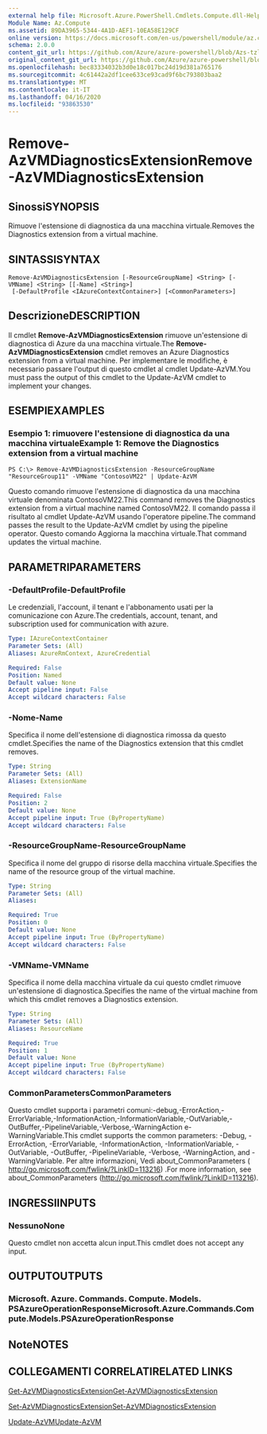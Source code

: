 ```yaml
---
external help file: Microsoft.Azure.PowerShell.Cmdlets.Compute.dll-Help-Help.xml
Module Name: Az.Compute
ms.assetid: 89DA3965-5344-4A1D-AEF1-10EA58E129CF
online version: https://docs.microsoft.com/en-us/powershell/module/az.compute/remove-azvmdiagnosticsextension
schema: 2.0.0
content_git_url: https://github.com/Azure/azure-powershell/blob/Azs-tzl/src/Compute/Compute/help/Remove-AzVMDiagnosticsExtension.md
original_content_git_url: https://github.com/Azure/azure-powershell/blob/Azs-tzl/src/Compute/Compute/help/Remove-AzVMDiagnosticsExtension.md
ms.openlocfilehash: bec83334032b3d0e18c017bc24d19d381a765176
ms.sourcegitcommit: 4c61442a2df1cee633ce93cad9f6bc793803baa2
ms.translationtype: MT
ms.contentlocale: it-IT
ms.lasthandoff: 04/16/2020
ms.locfileid: "93863530"
---
```

# <span data-ttu-id="bcb68-101">Remove-AzVMDiagnosticsExtension</span><span class="sxs-lookup"><span data-stu-id="bcb68-101">Remove-AzVMDiagnosticsExtension</span></span>

## <span data-ttu-id="bcb68-102">Sinossi</span><span class="sxs-lookup"><span data-stu-id="bcb68-102">SYNOPSIS</span></span>
<span data-ttu-id="bcb68-103">Rimuove l'estensione di diagnostica da una macchina virtuale.</span><span class="sxs-lookup"><span data-stu-id="bcb68-103">Removes the Diagnostics extension from a virtual machine.</span></span>

## <span data-ttu-id="bcb68-104">SINTASSI</span><span class="sxs-lookup"><span data-stu-id="bcb68-104">SYNTAX</span></span>

```
Remove-AzVMDiagnosticsExtension [-ResourceGroupName] <String> [-VMName] <String> [[-Name] <String>]
 [-DefaultProfile <IAzureContextContainer>] [<CommonParameters>]
```

## <span data-ttu-id="bcb68-105">Descrizione</span><span class="sxs-lookup"><span data-stu-id="bcb68-105">DESCRIPTION</span></span>
<span data-ttu-id="bcb68-106">Il cmdlet **Remove-AzVMDiagnosticsExtension** rimuove un'estensione di diagnostica di Azure da una macchina virtuale.</span><span class="sxs-lookup"><span data-stu-id="bcb68-106">The **Remove-AzVMDiagnosticsExtension** cmdlet removes an Azure Diagnostics extension from a virtual machine.</span></span>
<span data-ttu-id="bcb68-107">Per implementare le modifiche, è necessario passare l'output di questo cmdlet al cmdlet Update-AzVM.</span><span class="sxs-lookup"><span data-stu-id="bcb68-107">You must pass the output of this cmdlet to the Update-AzVM cmdlet to implement your changes.</span></span>

## <span data-ttu-id="bcb68-108">ESEMPI</span><span class="sxs-lookup"><span data-stu-id="bcb68-108">EXAMPLES</span></span>

### <span data-ttu-id="bcb68-109">Esempio 1: rimuovere l'estensione di diagnostica da una macchina virtuale</span><span class="sxs-lookup"><span data-stu-id="bcb68-109">Example 1: Remove the Diagnostics extension from a virtual machine</span></span>
```
PS C:\> Remove-AzVMDiagnosticsExtension -ResourceGroupName "ResourceGroup11" -VMName "ContosoVM22" | Update-AzVM
```

<span data-ttu-id="bcb68-110">Questo comando rimuove l'estensione di diagnostica da una macchina virtuale denominata ContosoVM22.</span><span class="sxs-lookup"><span data-stu-id="bcb68-110">This command removes the Diagnostics extension from a virtual machine named ContosoVM22.</span></span>
<span data-ttu-id="bcb68-111">Il comando passa il risultato al cmdlet Update-AzVM usando l'operatore pipeline.</span><span class="sxs-lookup"><span data-stu-id="bcb68-111">The command passes the result to the Update-AzVM cmdlet by using the pipeline operator.</span></span>
<span data-ttu-id="bcb68-112">Questo comando Aggiorna la macchina virtuale.</span><span class="sxs-lookup"><span data-stu-id="bcb68-112">That command updates the virtual machine.</span></span>

## <span data-ttu-id="bcb68-113">PARAMETRI</span><span class="sxs-lookup"><span data-stu-id="bcb68-113">PARAMETERS</span></span>

### <span data-ttu-id="bcb68-114">-DefaultProfile</span><span class="sxs-lookup"><span data-stu-id="bcb68-114">-DefaultProfile</span></span>
<span data-ttu-id="bcb68-115">Le credenziali, l'account, il tenant e l'abbonamento usati per la comunicazione con Azure.</span><span class="sxs-lookup"><span data-stu-id="bcb68-115">The credentials, account, tenant, and subscription used for communication with azure.</span></span>

```yaml
Type: IAzureContextContainer
Parameter Sets: (All)
Aliases: AzureRmContext, AzureCredential

Required: False
Position: Named
Default value: None
Accept pipeline input: False
Accept wildcard characters: False
```

### <span data-ttu-id="bcb68-116">-Nome</span><span class="sxs-lookup"><span data-stu-id="bcb68-116">-Name</span></span>
<span data-ttu-id="bcb68-117">Specifica il nome dell'estensione di diagnostica rimossa da questo cmdlet.</span><span class="sxs-lookup"><span data-stu-id="bcb68-117">Specifies the name of the Diagnostics extension that this cmdlet removes.</span></span>

```yaml
Type: String
Parameter Sets: (All)
Aliases: ExtensionName

Required: False
Position: 2
Default value: None
Accept pipeline input: True (ByPropertyName)
Accept wildcard characters: False
```

### <span data-ttu-id="bcb68-118">-ResourceGroupName</span><span class="sxs-lookup"><span data-stu-id="bcb68-118">-ResourceGroupName</span></span>
<span data-ttu-id="bcb68-119">Specifica il nome del gruppo di risorse della macchina virtuale.</span><span class="sxs-lookup"><span data-stu-id="bcb68-119">Specifies the name of the resource group of the virtual machine.</span></span>

```yaml
Type: String
Parameter Sets: (All)
Aliases: 

Required: True
Position: 0
Default value: None
Accept pipeline input: True (ByPropertyName)
Accept wildcard characters: False
```

### <span data-ttu-id="bcb68-120">-VMName</span><span class="sxs-lookup"><span data-stu-id="bcb68-120">-VMName</span></span>
<span data-ttu-id="bcb68-121">Specifica il nome della macchina virtuale da cui questo cmdlet rimuove un'estensione di diagnostica.</span><span class="sxs-lookup"><span data-stu-id="bcb68-121">Specifies the name of the virtual machine from which this cmdlet removes a Diagnostics extension.</span></span>

```yaml
Type: String
Parameter Sets: (All)
Aliases: ResourceName

Required: True
Position: 1
Default value: None
Accept pipeline input: True (ByPropertyName)
Accept wildcard characters: False
```

### <span data-ttu-id="bcb68-122">CommonParameters</span><span class="sxs-lookup"><span data-stu-id="bcb68-122">CommonParameters</span></span>
<span data-ttu-id="bcb68-123">Questo cmdlet supporta i parametri comuni:-debug,-ErrorAction,-ErrorVariable,-InformationAction,-InformationVariable,-OutVariable,-OutBuffer,-PipelineVariable,-Verbose,-WarningAction e-WarningVariable.</span><span class="sxs-lookup"><span data-stu-id="bcb68-123">This cmdlet supports the common parameters: -Debug, -ErrorAction, -ErrorVariable, -InformationAction, -InformationVariable, -OutVariable, -OutBuffer, -PipelineVariable, -Verbose, -WarningAction, and -WarningVariable.</span></span> <span data-ttu-id="bcb68-124">Per altre informazioni, Vedi about_CommonParameters ( http://go.microsoft.com/fwlink/?LinkID=113216) .</span><span class="sxs-lookup"><span data-stu-id="bcb68-124">For more information, see about_CommonParameters (http://go.microsoft.com/fwlink/?LinkID=113216).</span></span>

## <span data-ttu-id="bcb68-125">INGRESSI</span><span class="sxs-lookup"><span data-stu-id="bcb68-125">INPUTS</span></span>

### <span data-ttu-id="bcb68-126">Nessuno</span><span class="sxs-lookup"><span data-stu-id="bcb68-126">None</span></span>
<span data-ttu-id="bcb68-127">Questo cmdlet non accetta alcun input.</span><span class="sxs-lookup"><span data-stu-id="bcb68-127">This cmdlet does not accept any input.</span></span>

## <span data-ttu-id="bcb68-128">OUTPUT</span><span class="sxs-lookup"><span data-stu-id="bcb68-128">OUTPUTS</span></span>

### <span data-ttu-id="bcb68-129">Microsoft. Azure. Commands. Compute. Models. PSAzureOperationResponse</span><span class="sxs-lookup"><span data-stu-id="bcb68-129">Microsoft.Azure.Commands.Compute.Models.PSAzureOperationResponse</span></span>

## <span data-ttu-id="bcb68-130">Note</span><span class="sxs-lookup"><span data-stu-id="bcb68-130">NOTES</span></span>

## <span data-ttu-id="bcb68-131">COLLEGAMENTI CORRELATI</span><span class="sxs-lookup"><span data-stu-id="bcb68-131">RELATED LINKS</span></span>

[<span data-ttu-id="bcb68-132">Get-AzVMDiagnosticsExtension</span><span class="sxs-lookup"><span data-stu-id="bcb68-132">Get-AzVMDiagnosticsExtension</span></span>](./Get-AzVMDiagnosticsExtension.md)

[<span data-ttu-id="bcb68-133">Set-AzVMDiagnosticsExtension</span><span class="sxs-lookup"><span data-stu-id="bcb68-133">Set-AzVMDiagnosticsExtension</span></span>](./Set-AzVMDiagnosticsExtension.md)

[<span data-ttu-id="bcb68-134">Update-AzVM</span><span class="sxs-lookup"><span data-stu-id="bcb68-134">Update-AzVM</span></span>](./Update-AzVM.md)


